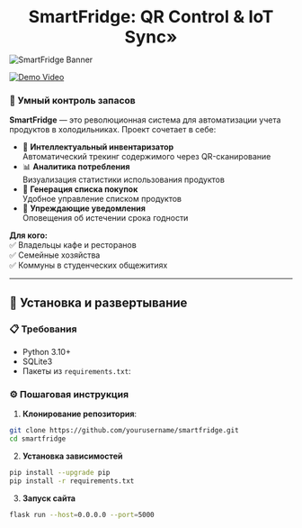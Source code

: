 **<p style="text-align: center;"><span style="font-size:30px;">SmartFridge: QR Control & IoT Sync»</span></p>**

![SmartFridge Banner](static/images/fridge-banner.png)  

[![Demo Video](https://img.shields.io/badge/🎥-Watch%20Demo-red)](https://example.com/demo-video)

### 🌟 Умный контроль запасов
**SmartFridge** — это революционная система для автоматизации учета продуктов в холодильниках. Проект сочетает в себе:
- 🧺 **Интеллектуальный инвентаризатор**  
  Автоматический трекинг содержимого через QR-сканирование
- 📊 **Аналитика потребления**  
  Визуализация статистики использования продуктов
- 🛒 **Генерация списка покупок**  
  Удобное управление списком продуктов
- 🔔 **Упреждающие уведомления**  
  Оповещения об истечении срока годности

**Для кого:**  
✅ Владельцы кафе и ресторанов  
✅ Семейные хозяйства  
✅ Коммуны в студенческих общежитиях  

---

## 🚀 Установка и развертывание

### 📋 Требования
- Python 3.10+
- SQLite3
- Пакеты из `requirements.txt`:
  

### ⚙️ Пошаговая инструкция

1. **Клонирование репозитория**:
 ```bash
 git clone https://github.com/yourusername/smartfridge.git
 cd smartfridge
 ```
2. **Установка зависимостей**
 ```bash
 pip install --upgrade pip
 pip install -r requirements.txt
 ```
3. **Запуск сайта**
 ```bash
 flask run --host=0.0.0.0 --port=5000
 ```